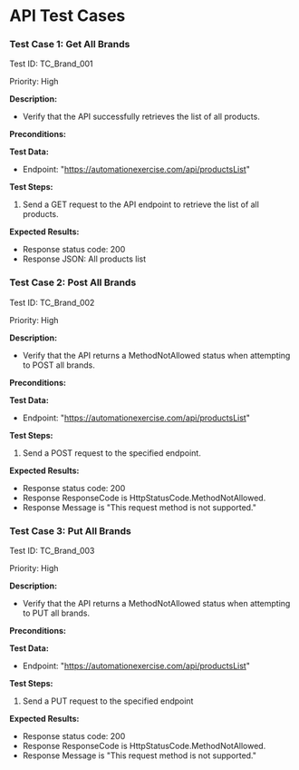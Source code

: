 # API Test Cases

### Test Case 1: Get All Brands

Test ID: TC_Brand_001

Priority: High

**Description:** 
- Verify that the API successfully retrieves the list of all products.

**Preconditions:**

**Test Data:**

- Endpoint: "https://automationexercise.com/api/productsList"

**Test Steps:**

1. Send a GET request to the API endpoint to retrieve the list of all products.

**Expected Results:**
- Response status code: 200
- Response JSON: All products list

### Test Case 2: Post All Brands

Test ID: TC_Brand_002

Priority: High

**Description:** 
- Verify that the API returns a MethodNotAllowed status when attempting to POST all brands.

**Preconditions:**

**Test Data:**

- Endpoint: "https://automationexercise.com/api/productsList"

**Test Steps:**

1. Send a POST request to the specified endpoint.

**Expected Results:**
- Response status code: 200
- Response ResponseCode is HttpStatusCode.MethodNotAllowed.
- Response Message is "This request method is not supported."

### Test Case 3: Put All Brands

Test ID: TC_Brand_003

Priority: High

**Description:** 
- Verify that the API returns a MethodNotAllowed status when attempting to PUT all brands.

**Preconditions:**

**Test Data:**

- Endpoint: "https://automationexercise.com/api/productsList"

**Test Steps:**

1. Send a PUT request to the specified endpoint 

**Expected Results:**
- Response status code: 200
- Response ResponseCode is HttpStatusCode.MethodNotAllowed.
- Response Message is "This request method is not supported."

